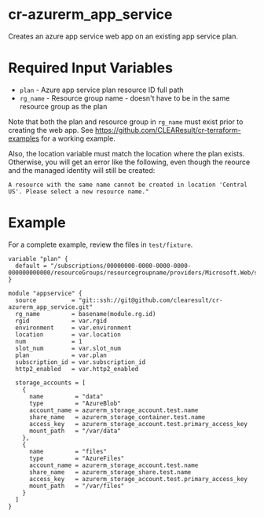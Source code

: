 # cr-azurerm_app_service

Creates an azure app service web app on an existing app service plan.

# Required Input Variables

* `plan` - Azure app service plan resource ID full path
* `rg_name` - Resource group name - doesn't have to be in the same resource group as the plan

Note that both the plan and resource group in `rg_name` must exist prior to creating the web app.  See https://github.com/CLEAResult/cr-terraform-examples for a working example.

Also, the location variable must match the location where the plan exists. Otherwise, you will get an error like the following, even though the reource and the managed identity will still be created: 

`A resource with the same name cannot be created in location 'Central US'. Please select a new resource name."`

# Example

For a complete example, review the files in `test/fixture`.

```
variable "plan" {
  default = "/subscriptions/00000000-0000-0000-0000-000000000000/resourceGroups/resourcegroupname/providers/Microsoft.Web/serverfarms/planname"
}

module "appservice" {
  source          = "git::ssh://git@github.com/clearesult/cr-azurerm_app_service.git"
  rg_name         = basename(module.rg.id)
  rgid            = var.rgid
  environment     = var.environment
  location        = var.location
  num             = 1
  slot_num        = var.slot_num
  plan            = var.plan
  subscription_id = var.subscription_id
  http2_enabled   = var.http2_enabled

  storage_accounts = [
    {
      name         = "data"
      type         = "AzureBlob"
      account_name = azurerm_storage_account.test.name
      share_name   = azurerm_storage_container.test.name
      access_key   = azurerm_storage_account.test.primary_access_key
      mount_path   = "/var/data"
    },
    {
      name         = "files"
      type         = "AzureFiles"
      account_name = azurerm_storage_account.test.name
      share_name   = azurerm_storage_share.test.name
      access_key   = azurerm_storage_account.test.primary_access_key
      mount_path   = "/var/files"
    }
  ]
}
```
